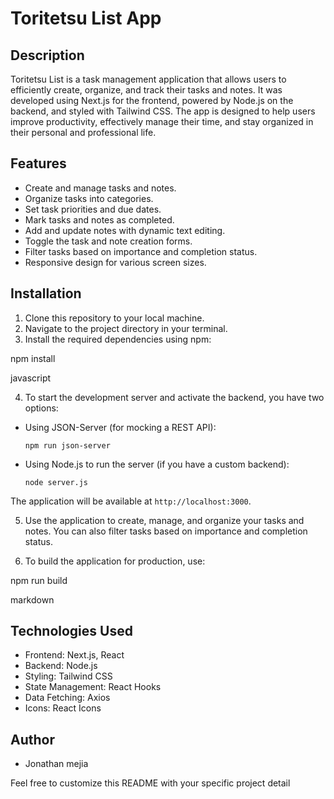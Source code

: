 # Toritetsu List App

## Description
Toritetsu List is a task management application that allows users to efficiently create, organize, and track their tasks and notes. It was developed using Next.js for the frontend, powered by Node.js on the backend, and styled with Tailwind CSS. The app is designed to help users improve productivity, effectively manage their time, and stay organized in their personal and professional life.

## Features
- Create and manage tasks and notes.
- Organize tasks into categories.
- Set task priorities and due dates.
- Mark tasks and notes as completed.
- Add and update notes with dynamic text editing.
- Toggle the task and note creation forms.
- Filter tasks based on importance and completion status.
- Responsive design for various screen sizes.

## Installation
1. Clone this repository to your local machine.
2. Navigate to the project directory in your terminal.
3. Install the required dependencies using npm:

npm install

javascript

4. To start the development server and activate the backend, you have two options:

- Using JSON-Server (for mocking a REST API):

  ```
  npm run json-server
  ```

- Using Node.js to run the server (if you have a custom backend):

  ```
  node server.js
  ```

The application will be available at `http://localhost:3000`.

5. Use the application to create, manage, and organize your tasks and notes. You can also filter tasks based on importance and completion status.

6. To build the application for production, use:

npm run build

markdown

## Technologies Used
- Frontend: Next.js, React
- Backend: Node.js
- Styling: Tailwind CSS
- State Management: React Hooks
- Data Fetching: Axios
- Icons: React Icons

## Author
- Jonathan mejia


Feel free to customize this README with your specific project detail
